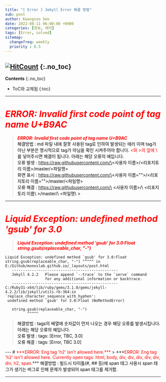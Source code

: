 ```yaml
---
title: "[ Error ] Jekyll Error 해결 방법" 
sub: post
author: Kwangsoo Seo
date: 2022-08-11 06:00:00 +0900
categories: [정보, 에러]
tags: [Error, solved]
sitemap:
  changefreq: weekly
  priority : 0.5
---
```

[![HitCount](https://hits.dwyl.com/MonosLab/post10.svg?style=flat-square&show=unique)](http://hits.dwyl.com/MonosLab/post10)
{:.no_toc}
---
**Contents**
{:.no_toc}

* ToC와 교체됨
{:toc}  

---
# <span style="color:red">***ERROR: Invalid first code point of tag name U+B9AC***</span>   
> ***<span style="color:red">ERROR: Invalid first code point of tag name U+B9AC</span>***   
<span style="color:black">해결방법 : md 파일 내에 잘못 사용된 tag로 인하여 발생되는 에러 이며 tag가 아닌 부분은 명시적으로 tag가 아님을 확인 시켜주어야 합니다. <span style="color:red">\<와 \>의 앞에 \ </span>를 넣어주시면 해결이 됩니다. 아래는 해당 오류의 예입니다.   
> 오류 발생 : https://raw.githubusercontent.com/\<사용자 이름\>/\<리포지토리 이름\>/master/\<파일명\>   
> 화면 표시 : https://raw.githubusercontent.com/\<사용자 이름=""\>/\<리포지토리 이름=""\>/master/\<파일명\>   
> 오류 해결 : https://raw.githubusercontent.com/\ \<사용자 이름\>/\ \<리포지토리 이름\ \>/master/\ \<파일명\ \>   
</span>  

---  
# <span style="color:red">***Liquid Exception: undefined method 'gsub' for 3.0***</span>   
> ***<span style="color:red">Liquid Exception: undefined method 'gsub' for 3.0:Float string.gsub(replaceable_char, "-")</span>***    

```   
Liquid Exception: undefined method `gsub' for 3.0:Float string.gsub(replaceable_char, "-") ^^^^^ in E:/Github/monoslab.github.io/_layouts/post.html   
   ------------------------------------------------   
   Jekyll 4.2.2   Please append `--trace` to the `serve` command   
                  for any additional information or backtrace.   
   ------------------------------------------------   
C:/Ruby31-x64/lib/ruby/gems/3.1.0/gems/jekyll-4.2.2/lib/jekyll/utils.rb:364:in `replace_character_sequence_with_hyphen':
 undefined method `gsub' for 3.0:Float (NoMethodError)   

   string.gsub(replaceable_char, "-")
          ^^^^^
```   
> <span style="color:black">해결방법 : tags의 배열에 숫자값이 먼저 나오는 경우 해당 오류를 발생시킵니다. 아래는 해당 오류의 예입니다.   
> 오류 발생 : tags: [Error, TBC, 3.0]   
> 오류 해결 : tags: [Error, TBC 3.0] 
</span>
---
# <span style="color:red">***ERROR: Eng tag 'h2' isn't allowed here.***</span>   
> ***<span style="color:red">ERROR: Eng tag 'h2' isn't allowed here. Currently open tags: html, body, div, div, div, div, div, div, h2, span.</span>***   
<span style="color:black">해결방법 : 빌드시 타이틀(#, ## 등)에 span 태그 사용시 span 태그가 생기는 버그로 인해 문제가 발생되어 span 태그를 제거함.
</span>  

---  
